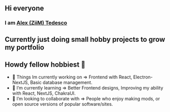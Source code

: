 ## Hi everyone
### I am [**Alex (ZiiM) Tedesco**](https://github.com/ZiiMs)

## Currently just doing small hobby projects to grow my portfolio

## Howdy fellow hobbiest <coders/> 👋

- 👀 Things Im currently working on => Frontend with React, Electron-NextJS, Basic database management.
- 🌱 I’m currently learning => Better Frontend designs, Improving my ability with React, NextJS, ChakraUI.
- 💞️ I’m looking to collaborate with => People who enjoy making mods, or open source versions of popular software/sites. 
